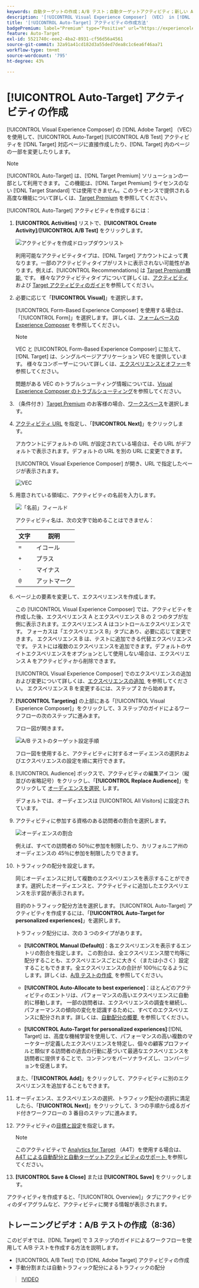 ```yaml
---
keywords: 自動ターゲットの作成；A/B テスト；自動ターゲットアクティビティ；新しい A/B アクティビティ；自動ターゲット；パーソナライズされたエクスペリエンスの自動ターゲット；パーソナライズされた；最適化
description: '[!UICONTROL Visual Experience Composer] （VEC） in [!DNL Adobe Target]  を使用して、[!UICONTROL Auto-Target] A/B テストアクティビティを作成する方法を説明します。'
title: '[!UICONTROL Auto-Target] アクティビティの作成方法'
badgePremium: label="Premium" type="Positive" url="https://experienceleague.adobe.com/docs/target/using/introduction/intro.html?lang=ja#premium newtab=true" tooltip="Target Premium に含まれる機能を確認してください。"
feature: Auto-Target
exl-id: 5521740c-eee2-4ba2-8931-cf56d56a4561
source-git-commit: 32a91a41cd182d3a55ded7dea8c1c6ea6f46aa71
workflow-type: tm+mt
source-wordcount: '795'
ht-degree: 43%

---
```


# [!UICONTROL Auto-Target] アクティビティの作成

[!UICONTROL Visual Experience Composer] の [!DNL Adobe Target] （VEC）を使用して、[!UICONTROL Auto-Target] [!UICONTROL A/B Test] アクティビティを [!DNL Target] 対応ページに直接作成したり、[!DNL Target] 内のページの一部を変更したりします。

>[!NOTE]
>
>[!UICONTROL Auto-Target] は、[!DNL Target Premium] ソリューションの一部として利用できます。 この機能は、[!DNL Target Premium] ライセンスのない [!DNL Target Standard] では使用できません。このライセンスで提供される高度な機能について詳しくは、[Target Premium](/help/main/c-intro/intro.md) を参照してください。

[!UICONTROL Auto-Target] アクティビティを作成するには：

1. **[!UICONTROL Activities]** リストで、**[!UICONTROL Create Activity]**/**[!UICONTROL A/B Test]** をクリックします。

   ![アクティビティを作成ドロップダウンリスト](/help/main/c-activities/t-test-ab/t-test-create-ab/assets/ab_select-new.png)

   利用可能なアクティビティタイプは、[!DNL Target] アカウントによって異なります。一部のアクティビティタイプがリストに表示されない可能性があります。例えば、[!UICONTROL Recommendations] は [Target Premium機能 &#x200B;](/help/main/c-intro/intro.md#premium) です。 様々なアクティビティタイプについて詳しくは、[アクティビティ](/help/main/c-activities/activities.md)および [Target アクティビティのガイド](/help/main/c-activities/target-activities-guide.md)を参照してください。

1. 必要に応じて「**[!UICONTROL Visual]**」を選択します。

   [!UICONTROL Form-Based Experience Composer] を使用する場合は、「[!UICONTROL Form]」を選択します。 詳しくは、[フォームベースの Experience Composer](/help/main/c-experiences/form-experience-composer.md) を参照してください。

   >[!NOTE]
   >
   >VEC と [!UICONTROL Form-Based Experience Composer] に加えて、[!DNL Target] は、シングルページアプリケーション VEC を提供しています。 様々なコンポーザーについて詳しくは、[エクスペリエンスとオファー](/help/main/c-experiences/experiences.md)を参照してください。
   >
   >問題がある VEC のトラブルシューティング情報については、[Visual Experience Composer のトラブルシューティング](/help/main/c-experiences/c-visual-experience-composer/r-troubleshoot-composer/troubleshoot-composer.md)を参照してください。

1. （条件付き）[Target Premium](/help/main/c-intro/intro.md#premium) のお客様の場合、[ワークスペース](/help/main/administrating-target/c-user-management/property-channel/property-channel.md)を選択します。

1. [&#x200B; アクティビティ URL](/help/main/c-activities/t-test-ab/t-test-create-ab/ab-activity-url.md) を指定し、「**[!UICONTROL Next]**」をクリックします。

   アカウントにデフォルトの URL が設定されている場合は、その URL がデフォルトで表示されます。デフォルトの URL を別の URL に変更できます。

   [!UICONTROL Visual Experience Composer] が開き、URL で指定したページが表示されます。

   ![VEC](/help/main/c-activities/t-test-ab/t-test-create-ab/assets/vec-new.png)

1. 用意されている領域に、アクティビティの名前を入力します。

   ![「名前」フィールド](/help/main/c-activities/t-test-ab/t-test-create-ab/assets/ab_newname-new.png)

   アクティビティ名は、次の文字で始めることはできません：

   | 文字 | 説明 |
   |--- |--- |
   | `=` | イコール |
   | `+` | プラス |
   | `-` | マイナス |
   | `@` | アットマーク |

1. ページ上の要素を変更して、エクスペリエンスを作成します。

   この [!UICONTROL Visual Experience Composer] では、アクティビティを作成した後、エクスペリエンス A とエクスペリエンス B の 2 つのタブが左側に表示されます。エクスペリエンス A はコントロールエクスペリエンスです。 フォーカスは「エクスペリエンス B」タブにあり、必要に応じて変更できます。 エクスペリエンス B は、テストに追加できる代替エクスペリエンスです。 テストには複数のエクスペリエンスを追加できます。デフォルトのサイトエクスペリエンスをオプションとして使用しない場合は、エクスペリエンス A をアクティビティから削除できます。

   [!UICONTROL Visual Experience Composer] でのエクスペリエンスの追加および変更について詳しくは、[&#x200B; エクスペリエンスの追加 &#x200B;](/help/main/c-activities/t-test-ab/t-test-create-ab/ab-add-experience.md) を参照してください。 エクスペリエンス B を変更するには、ステップ 2 から始めます。

1. **[!UICONTROL Targeting]** の上部にある「[!UICONTROL Visual Experience Composer]」をクリックして、3 ステップのガイドによるワークフローの次のステップに進みます。

   フロー図が開きます。

   ![A/B テストのターゲット設定手順](/help/main/c-activities/t-test-ab/t-test-create-ab/assets/ab_flow-new.png)

   フロー図を使用すると、アクティビティに対するオーディエンスの選択およびエクスペリエンスの設定を順に実行できます。

1. [!UICONTROL Audience] ボックスで、アクティビティの編集アイコン（縦並びの省略記号）をクリックし、「**[!UICONTROL Replace Audience]**」をクリックして [&#x200B; オーディエンスを選択 &#x200B;](/help/main/c-activities/t-test-ab/t-test-create-ab/ab-audience.md) します。

   デフォルトでは、オーディエンスは [!UICONTROL All Visitors] に設定されています。

1. アクティビティに参加する資格のある訪問者の割合を選択します。

   ![オーディエンスの割合](/help/main/c-activities/t-test-ab/t-test-create-ab/assets/audperc-new.png)

   例えば、すべての訪問者の 50％に参加を制限したり、カリフォルニア州のオーディエンスの 45％に参加を制限したりできます。

1. トラフィックの配分を設定します。

   同じオーディエンスに対して複数のエクスペリエンスを表示することができます。選択したオーディエンスと、アクティビティに追加したエクスペリエンスを示す図が表示されます。

   目的のトラフィック配分方法を選択します。 [!UICONTROL Auto-Target] アクティビティを作成するには、「**[!UICONTROL Auto-Target for personalized experiences]**」を選択します。

   トラフィック配分には、次の 3 つのタイプがあります。

   * **[!UICONTROL Manual (Default)]**：各エクスペリエンスを表示するエントリの割合を指定します。 この割合は、全エクスペリエンス間で均等に配分することも、エクスペリエンスごとに大きく（または小さく）設定することもできます。全エクスペリエンスの合計が 100％になるようにします。詳しくは、[A/B テストの作成 &#x200B;](/help/main/c-activities/t-test-ab/t-test-create-ab/test-create-ab.md) を参照してください。

   * **[!UICONTROL Auto-Allocate to best experience]**：ほとんどのアクティビティのエントリは、パフォーマンスの高いエクスペリエンスに自動的に移動します。 一部の訪問者は、エクスペリエンスの調査を継続し、パフォーマンスの傾向の変化を認識するために、すべてのエクスペリエンスに配分されます。詳しくは、[&#x200B; 自動配分の概要 &#x200B;](/help/main/c-activities/automated-traffic-allocation/automated-traffic-allocation.md) を参照してください。

   * **[!UICONTROL Auto-Target for personalized experiences]**:[!DNL Target] は、高度な機械学習を使用して、パフォーマンスの高い複数のマーケターが定義したエクスペリエンスを特定し、個々の顧客プロファイルと類似する訪問者の過去の行動に基づいて最適なエクスペリエンスを訪問者に提供することで、コンテンツをパーソナライズし、コンバージョンを促進します。

   また、「**[!UICONTROL Add]**」をクリックして、アクティビティに別のエクスペリエンスを追加することもできます。

1. オーディエンス、エクスペリエンスの選択、トラフィック配分の選択に満足したら、「**[!UICONTROL Next]**」をクリックして、3 つの手順から成るガイド付きワークフローの 3 番目のステップに進みます。

1. アクティビティの[目標と設定](/help/main/c-activities/t-test-ab/t-test-create-ab/ab-goals-and-settings.md)を指定します。

   >[!NOTE]
   >
   >このアクティビティで [Analytics for Target](/help/main/c-integrating-target-with-mac/a4t/a4t.md) （A4T）を使用する場合は、[A4T による自動配分と自動ターゲットアクティビティのサポート &#x200B;](/help/main/c-integrating-target-with-mac/a4t/a4t-at-aa.md) を参照してください。

1. **[!UICONTROL Save & Close]** または **[!UICONTROL Save]** をクリックします。

アクティビティを作成すると、「[!UICONTROL Overview]」タブにアクティビティのダイアグラムなど、アクティビティに関する情報が表示されます。

## トレーニングビデオ：A/B テストの作成（8:36）

このビデオでは、[!DNL Target] で 3 ステップのガイドによるワークフローを使用して A/B テストを作成する方法を説明します。

* [!UICONTROL A/B Test] での [!DNL Adobe Target] アクティビティの作成
* 手動分割または自動トラフィック配分によるトラフィックの配分

>[!VIDEO](https://video.tv.adobe.com/v/29958?captions=jpn)
